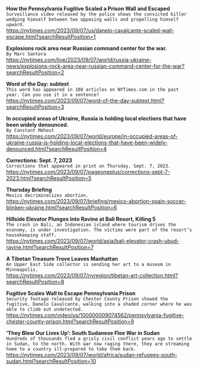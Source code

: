 **How the Pennsylvania Fugitive Scaled a Prison Wall and Escaped**\
`Surveillance video released by the police shows the convicted killer wedging himself between two opposing walls and propelling himself upward.`\
https://nytimes.com/2023/09/07/us/danelo-cavalcante-scaled-wall-escape.html?searchResultPosition=1

**Explosions rock area near Russian command center for the war.**\
`By Marc Santora`\
https://nytimes.com/live/2023/09/07/world/russia-ukraine-news/explosions-rock-area-near-russian-command-center-for-the-war?searchResultPosition=2

**Word of the Day: subtext**\
`This word has appeared in 108 articles on NYTimes.com in the past year. Can you use it in a sentence?`\
https://nytimes.com/2023/09/07/word-of-the-day-subtext.html?searchResultPosition=3

**In occupied areas of Ukraine, Russia is holding local elections that have been widely denounced.**\
`By Constant Méheut`\
https://nytimes.com/2023/09/07/world/europe/in-occupied-areas-of-ukraine-russia-is-holding-local-elections-that-have-been-widely-denounced.html?searchResultPosition=4

**Corrections: Sept. 7, 2023**\
`Corrections that appeared in print on Thursday, Sept. 7, 2023.`\
https://nytimes.com/2023/09/07/pageoneplus/corrections-sept-7-2023.html?searchResultPosition=5

**Thursday Briefing**\
`Mexico decriminalizes abortion.`\
https://nytimes.com/2023/09/07/briefing/mexico-abortion-spain-soccer-blinken-ukraine.html?searchResultPosition=6

**Hillside Elevator Plunges Into Ravine at Bali Resort, Killing 5**\
`The crash in Bali, an Indonesian island where tourism drives the economy, is under investigation. The victims were part of the resort’s housekeeping staff.`\
https://nytimes.com/2023/09/07/world/asia/bali-elevator-crash-ubud-ravine.html?searchResultPosition=7

**A Tibetan Treasure Trove Leaves Manhattan**\
`An Upper East Side collector is sending her art to a museum in Minneapolis.`\
https://nytimes.com/2023/09/07/nyregion/tibetan-art-collection.html?searchResultPosition=8

**Fugitive Scales Wall to Escape Pennsylvania Prison**\
`Security footage released by Chester County Prison showed the fugitive, Danelo Cavalcante, walking into a shaded corner where he was able to climb out undetected.`\
https://nytimes.com/video/us/100000009074562/pennsylvania-fugitive-chester-county-prison.html?searchResultPosition=9

**‘They Blew Our Lives Up’: South Sudanese Flee War in Sudan**\
`Hundreds of thousands fled a grisly civil conflict years ago to settle in Sudan, to the north. With war now raging there, they are streaming home to a country ill-prepared to take them back.`\
https://nytimes.com/2023/09/07/world/africa/sudan-refugees-south-sudan.html?searchResultPosition=10


